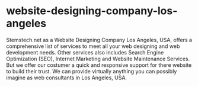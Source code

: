 # website-designing-company-los-angeles
Stemstech.net as a Website Designing Company Los Angeles, USA, offers a comprehensive list of services to meet all your web designing and web development needs. Other services also includes Search Engine Optimization (SEO), Internet Marketing and Website Maintenance Services. But we offer our costumer a quick and responsive support for there website to build their trust. We can provide virtually anything you can possibly imagine as web consultants in Los Angeles, USA.
